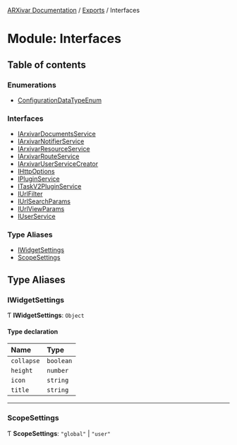 [ARXivar Documentation](../README.md) / [Exports](../modules.md) / Interfaces

# Module: Interfaces

## Table of contents

### Enumerations

- [ConfigurationDataTypeEnum](../enums/Interfaces.ConfigurationDataTypeEnum.md)

### Interfaces

- [IArxivarDocumentsService](../interfaces/Interfaces.IArxivarDocumentsService.md)
- [IArxivarNotifierService](../interfaces/Interfaces.IArxivarNotifierService.md)
- [IArxivarResourceService](../interfaces/Interfaces.IArxivarResourceService.md)
- [IArxivarRouteService](../interfaces/Interfaces.IArxivarRouteService.md)
- [IArxivarUserServiceCreator](../interfaces/Interfaces.IArxivarUserServiceCreator.md)
- [IHttpOptions](../interfaces/Interfaces.IHttpOptions.md)
- [IPluginService](../interfaces/Interfaces.IPluginService.md)
- [ITaskV2PluginService](../interfaces/Interfaces.ITaskV2PluginService.md)
- [IUrlFilter](../interfaces/Interfaces.IUrlFilter.md)
- [IUrlSearchParams](../interfaces/Interfaces.IUrlSearchParams.md)
- [IUrlViewParams](../interfaces/Interfaces.IUrlViewParams.md)
- [IUserService](../interfaces/Interfaces.IUserService.md)

### Type Aliases

- [IWidgetSettings](Interfaces.md#iwidgetsettings)
- [ScopeSettings](Interfaces.md#scopesettings)

## Type Aliases

### IWidgetSettings

Ƭ **IWidgetSettings**: `Object`

#### Type declaration

| Name | Type |
| :------ | :------ |
| `collapse` | `boolean` |
| `height` | `number` |
| `icon` | `string` |
| `title` | `string` |

___

### ScopeSettings

Ƭ **ScopeSettings**: ``"global"`` \| ``"user"``
